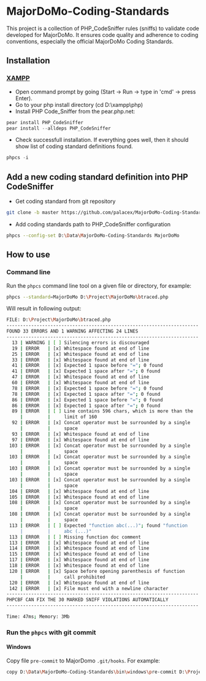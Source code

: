 # MajorDoMo-Coding-Standards
This project is a collection of PHP_CodeSniffer rules (sniffs) to validate code developed for MajorDoMo. It ensures code quality and adherence to coding conventions, especially the official MajorDoMo Coding Standards.

## Installation
### [XAMPP](https://www.apachefriends.org)
* Open command prompt by going (Start -> Run -> type in 'cmd' -> press Enter).
* Go to your php install directory (cd D:\xampp\php)
* Install PHP Code_Sniffer from the pear.php.net:
```powershell
pear install PHP_CodeSniffer
pear install --alldeps PHP_CodeSniffer
```
* Check successfull installation. If everything goes well, then it should show list of coding standard definitions found.
```powershell
phpcs -i 
```

## Add a new coding standard definition into PHP CodeSniffer
* Get coding standard from git repository
```bash
git clone -b master https://github.com/palacex/MajorDoMo-Coding-Standards.git D:\Data\MajorDoMo-Coding-Standards
```
* Add coding standards path to PHP_CodeSniffer configuration
```bash
phpcs --config-set D:\Data\MajorDoMo-Coding-Standards MajorDoMo
```

## How to use

### Command line

Run the `phpcs` command line tool on a given file or directory, for example:
```bash
phpcs --standard=MajorDoMo D:\Project\MajorDoMo\btraced.php
```
Will result in following output:
```bash
FILE: D:\Project\MajorDoMo\btraced.php
----------------------------------------------------------------------
FOUND 33 ERRORS AND 1 WARNING AFFECTING 24 LINES
----------------------------------------------------------------------
  13 | WARNING | [ ] Silencing errors is discouraged
  19 | ERROR   | [x] Whitespace found at end of line
  25 | ERROR   | [x] Whitespace found at end of line
  33 | ERROR   | [x] Whitespace found at end of line
  41 | ERROR   | [x] Expected 1 space before "="; 0 found
  41 | ERROR   | [x] Expected 1 space after "="; 0 found
  47 | ERROR   | [x] Whitespace found at end of line
  60 | ERROR   | [x] Whitespace found at end of line
  78 | ERROR   | [x] Expected 1 space before "="; 0 found
  78 | ERROR   | [x] Expected 1 space after "="; 0 found
  86 | ERROR   | [x] Expected 1 space before "="; 0 found
  86 | ERROR   | [x] Expected 1 space after "="; 0 found
  89 | ERROR   | [ ] Line contains 596 chars, which is more than the
     |         |     limit of 160
  92 | ERROR   | [x] Concat operator must be surrounded by a single
     |         |     space
  93 | ERROR   | [x] Whitespace found at end of line
  97 | ERROR   | [x] Whitespace found at end of line
 103 | ERROR   | [x] Concat operator must be surrounded by a single
     |         |     space
 103 | ERROR   | [x] Concat operator must be surrounded by a single
     |         |     space
 103 | ERROR   | [x] Concat operator must be surrounded by a single
     |         |     space
 103 | ERROR   | [x] Concat operator must be surrounded by a single
     |         |     space
 104 | ERROR   | [x] Whitespace found at end of line
 105 | ERROR   | [x] Whitespace found at end of line
 108 | ERROR   | [x] Concat operator must be surrounded by a single
     |         |     space
 108 | ERROR   | [x] Concat operator must be surrounded by a single
     |         |     space
 113 | ERROR   | [ ] Expected "function abc(...)"; found "function
     |         |     abc (...)"
 113 | ERROR   | [ ] Missing function doc comment
 113 | ERROR   | [x] Whitespace found at end of line
 114 | ERROR   | [x] Whitespace found at end of line
 115 | ERROR   | [x] Whitespace found at end of line
 117 | ERROR   | [x] Whitespace found at end of line
 118 | ERROR   | [x] Whitespace found at end of line
 120 | ERROR   | [x] Space before opening parenthesis of function
     |         |     call prohibited
 120 | ERROR   | [x] Whitespace found at end of line
 142 | ERROR   | [x] File must end with a newline character
----------------------------------------------------------------------
PHPCBF CAN FIX THE 30 MARKED SNIFF VIOLATIONS AUTOMATICALLY
----------------------------------------------------------------------

Time: 47ms; Memory: 3Mb
```

### Run the `phpcs` with git commit
#### Windows
Copy file `pre-commit` to MajorDomo `.git/hooks`. For example:
```bash
copy D:\Data\MajorDoMo-Coding-Standards\bin\windows\pre-commit D:\Project\MajorDoMo\.git\hooks
```
